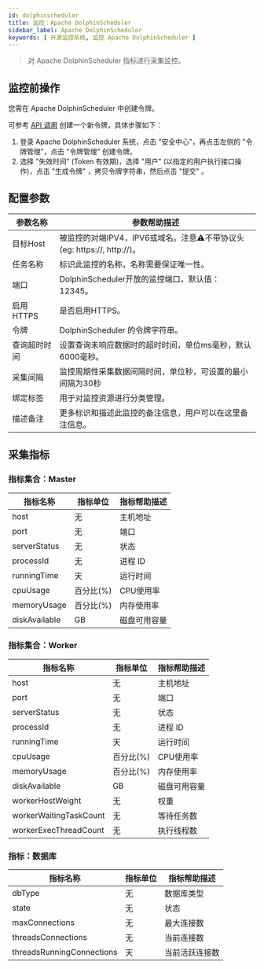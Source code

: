 ```yaml
---
id: dolphinscheduler
title: 监控：Apache DolphinScheduler
sidebar_label: Apache DolphinScheduler
keywords: [ 开源监控系统, 监控 Apache DolphinScheduler ]
---
```


> 对 Apache DolphinScheduler 指标进行采集监控。

## 监控前操作

您需在 Apache DolphinScheduler 中创建令牌。

可参考 [API 调用](https://dolphinscheduler.apache.org/zh-cn/docs/3.2.2/guide/api/open-api) 创建一个新令牌，具体步骤如下：

1. 登录 Apache DolphinScheduler 系统，点击 "安全中心"，再点击左侧的 "令牌管理"，点击 "令牌管理" 创建令牌。
2. 选择 "失效时间" (Token 有效期)，选择 "用户" (以指定的用户执行接口操作)，点击 "生成令牌" ，拷贝令牌字符串，然后点击 "提交" 。

## 配置参数

| 参数名称      | 参数帮助描述                                               |
|-----------|------------------------------------------------------|
| 目标Host    | 被监控的对端IPV4，IPV6或域名。注意⚠️不带协议头(eg: https://, http://)。 |
| 任务名称      | 标识此监控的名称，名称需要保证唯一性。                                  |
| 端口        | DolphinScheduler开放的监控端口，默认值：12345。                   |
| 启用HTTPS   | 是否启用HTTPS。                                           |
| 令牌        | DolphinScheduler 的令牌字符串。                             |
| 查询超时时间    | 设置查询未响应数据时的超时时间，单位ms毫秒，默认6000毫秒。                     |
| 采集间隔      | 监控周期性采集数据间隔时间，单位秒，可设置的最小间隔为30秒                       |
| 绑定标签      | 用于对监控资源进行分类管理。                                       |
| 描述备注      | 更多标识和描述此监控的备注信息，用户可以在这里备注信息。                         |

## 采集指标

### 指标集合：Master

| 指标名称          | 指标单位   | 指标帮助描述 |
|---------------|--------|--------|
| host          | 无      | 主机地址   |
| port          | 无      | 端口     |
| serverStatus  | 无      | 状态     |
| processId     | 无      | 进程 ID  |
| runningTime   | 天      | 运行时间   |
| cpuUsage      | 百分比(%) | CPU使用率 |
| memoryUsage   | 百分比(%) | 内存使用率  |
| diskAvailable | GB     | 磁盘可用容量 |

### 指标集合：Worker

| 指标名称                   | 指标单位   | 指标帮助描述 |
|------------------------|--------|--------|
| host                   | 无      | 主机地址   |
| port                   | 无      | 端口     |
| serverStatus           | 无      | 状态     |
| processId              | 无      | 进程 ID  |
| runningTime            | 天      | 运行时间   |
| cpuUsage               | 百分比(%) | CPU使用率 |
| memoryUsage            | 百分比(%) | 内存使用率  |
| diskAvailable          | GB     | 磁盘可用容量 |
| workerHostWeight       | 无      | 权重     |
| workerWaitingTaskCount | 无      | 等待任务数  |
| workerExecThreadCount  | 无      | 执行线程数  |


### 指标：数据库

| 指标名称                      | 指标单位   | 指标帮助描述    |
|---------------------------|--------|-----------|
| dbType                    | 无      | 数据库类型     |
| state                     | 无      | 状态        |
| maxConnections            | 无      | 最大连接数     |
| threadsConnections        | 无      | 当前连接数     |
| threadsRunningConnections | 天      | 当前活跃连接数   |
